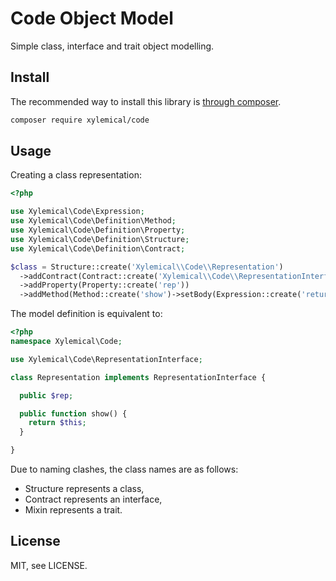 # Code Object Model

Simple class, interface and trait object modelling.

## Install

The recommended way to install this library is [through composer](http://getcomposer.org).

```sh
composer require xylemical/code
```

## Usage

Creating a class representation:

```php
<?php

use Xylemical\Code\Expression;
use Xylemical\Code\Definition\Method;
use Xylemical\Code\Definition\Property;
use Xylemical\Code\Definition\Structure;
use Xylemical\Code\Definition\Contract;

$class = Structure::create('Xylemical\\Code\\Representation')
  ->addContract(Contract::create('Xylemical\\Code\\RepresentationInterface'))
  ->addProperty(Property::create('rep'))
  ->addMethod(Method::create('show')->setBody(Expression::create('return $this;')));
```

The model definition is equivalent to:

```php
<?php
namespace Xylemical\Code;

use Xylemical\Code\RepresentationInterface;

class Representation implements RepresentationInterface {

  public $rep;

  public function show() {
    return $this;
  }

}
```

Due to naming clashes, the class names are as follows:

* Structure represents a class,
* Contract represents an interface,
* Mixin represents a trait.

## License

MIT, see LICENSE.
